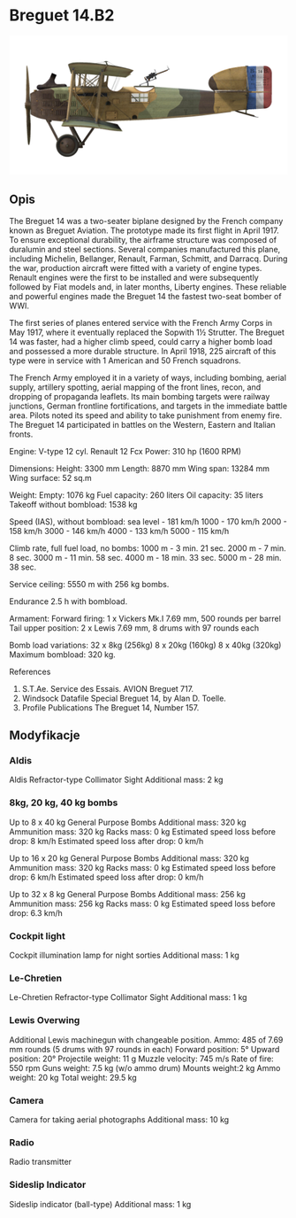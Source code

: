 # Breguet 14.B2

![breguet14](../images/breguet14.png)

## Opis

The Breguet 14 was a two-seater biplane designed by the French company known as Breguet Aviation. The prototype made its first flight in April 1917. To ensure exceptional durability, the airframe structure was composed of duralumin and steel sections. Several companies manufactured this plane, including Michelin, Bellanger, Renault, Farman, Schmitt, and Darracq. During the war, production aircraft were fitted with a variety of engine types. Renault engines were the first to be installed and were subsequently followed by Fiat models and, in later months, Liberty engines. These reliable and powerful engines made the Breguet 14 the fastest two-seat bomber of WWI.

The first series of planes entered service with the French Army Corps in May 1917, where it eventually replaced the Sopwith 1½ Strutter. The Breguet 14 was faster, had a higher climb speed, could carry a higher bomb load and possessed a more durable structure. In April 1918, 225 aircraft of this type were in service with 1 American and 50 French squadrons.

The French Army employed it in a variety of ways, including bombing, aerial supply, artillery spotting, aerial mapping of the front lines, recon, and dropping of propaganda leaflets. Its main bombing targets were railway junctions, German frontline fortifications, and targets in the immediate battle area. Pilots noted its speed and ability to take punishment from enemy fire. The Breguet 14 participated in battles on the Western, Eastern and Italian fronts.


Engine: V-type 12 cyl. Renault 12 Fcx
Power: 310 hp (1600 RPM)

Dimensions:
Height: 3300 mm
Length: 8870 mm
Wing span: 13284 mm
Wing surface: 52 sq.m

Weight:
Empty: 1076 kg
Fuel capacity: 260 liters
Oil capacity: 35 liters
Takeoff without bombload: 1538 kg

Speed (IAS), without bombload:
sea level - 181 km/h
1000 - 170 km/h
2000 - 158 km/h
3000 - 146 km/h
4000 - 133 km/h
5000 - 115 km/h

Climb rate, full fuel load, no bombs:
1000 m -  3 min. 21 sec.
2000 m -  7 min. 8 sec.
3000 m - 11 min. 58 sec.
4000 m - 18 min. 33 sec.
5000 m - 28 min. 38 sec.

Service ceiling: 5550 m with 256 kg bombs.

Endurance 2.5 h with bombload.

Armament:
Forward firing: 1 x Vickers Mk.I 7.69 mm, 500 rounds per barrel
Tail upper position: 2 x Lewis 7.69 mm, 8 drums with 97 rounds each

Bomb load variations:
32 x 8kg (256kg)
8 x 20kg (160kg)
8 x 40kg (320kg)
Maximum bombload: 320 kg.

References
1) S.T.Ae. Service des Essais. AVION Breguet 717.
2) Windsock Datafile Special Breguet 14, by Alan D. Toelle.
3) Profile Publications The Breguet 14, Number 157.

## Modyfikacje


### Aldis

Aldis Refractor-type Collimator Sight
Additional mass: 2 kg


### 8kg, 20 kg, 40 kg bombs

Up to 8 x 40 kg General Purpose Bombs
Additional mass: 320 kg
Ammunition mass: 320 kg
Racks mass: 0 kg
Estimated speed loss before drop: 8 km/h
Estimated speed loss after drop: 0 km/h

Up to 16 x 20 kg General Purpose Bombs
Additional mass: 320 kg
Ammunition mass: 320 kg
Racks mass: 0 kg
Estimated speed loss before drop: 6 km/h
Estimated speed loss after drop: 0 km/h

Up to 32 x 8 kg General Purpose Bombs
Additional mass: 256 kg
Ammunition mass: 256 kg
Racks mass: 0 kg
Estimated speed loss before drop: 6.3 km/h


### Cockpit light

Cockpit illumination lamp for night sorties
Additional mass: 1 kg


### Le-Chretien

Le-Chretien Refractor-type Collimator Sight
Additional mass: 1 kg


### Lewis Overwing

Additional Lewis machinegun with changeable position.
Ammo: 485 of 7.69 mm rounds (5 drums with 97 rounds in each)
Forward position: 5°
Upward position: 20°
Projectile weight: 11 g
Muzzle velocity: 745 m/s
Rate of fire: 550 rpm
Guns weight: 7.5 kg (w/o ammo drum)
Mounts weight:2 kg
Ammo weight: 20 kg
Total weight: 29.5 kg


### Camera

Camera for taking aerial photographs
Additional mass: 10 kg


### Radio

Radio transmitter


### Sideslip Indicator

Sideslip indicator (ball-type)
Additional mass: 1 kg
